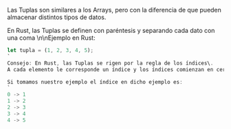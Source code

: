 Las Tuplas son similares a los Arrays, pero con la diferencia de que pueden almacenar distintos tipos de datos\. 

En Rust, las Tuplas se definen con paréntesis y separando cada dato con una coma \n\nEjemplo en Rust:
```rust
let tupla = (1, 2, 3, 4, 5);
`
Consejo: En Rust, las Tuplas se rigen por la regla de los índices\. 
A cada elemento le corresponde un índice y los índices comienzan en cero\.

Si tomamos nuestro ejemplo el índice en dicho ejemplo es:
`
0 -> 1
1 -> 2 
2 -> 3
3 -> 4 
4 -> 5
```